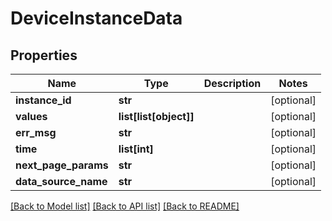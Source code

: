 # DeviceInstanceData

## Properties
Name | Type | Description | Notes
------------ | ------------- | ------------- | -------------
**instance_id** | **str** |  | [optional] 
**values** | **list[list[object]]** |  | [optional] 
**err_msg** | **str** |  | [optional] 
**time** | **list[int]** |  | [optional] 
**next_page_params** | **str** |  | [optional] 
**data_source_name** | **str** |  | [optional] 

[[Back to Model list]](../README.md#documentation-for-models) [[Back to API list]](../README.md#documentation-for-api-endpoints) [[Back to README]](../README.md)


